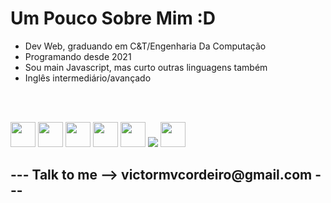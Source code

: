 <h1>Um Pouco Sobre Mim :D</h1>

<ul>
  <li>Dev Web, graduando em C&T/Engenharia Da Computação</li>
  <li>Programando desde 2021</li>
  <li>Sou main Javascript, mas curto outras linguagens também</li>
  <li>Inglês intermediário/avançado</li>
</ul>

<br>
<br>



<img src="https://cdn.jsdelivr.net/gh/devicons/devicon/icons/html5/html5-original-wordmark.svg" width="40" height="40" /> <img src="https://cdn.jsdelivr.net/gh/devicons/devicon/icons/css3/css3-original-wordmark.svg" width="40" height="40" /> <img src="https://cdn.jsdelivr.net/gh/devicons/devicon/icons/javascript/javascript-original.svg" width="40" height="40"/> <img src="https://cdn.jsdelivr.net/gh/devicons/devicon/icons/typescript/typescript-original.svg" width="40" height="40" /> <img src="https://cdn.jsdelivr.net/gh/devicons/devicon/icons/nodejs/nodejs-original-wordmark.svg" width="40" height="40" /> <img src="https://cdn.jsdelivr.net/gh/devicons/devicon/icons/react/react-original.svg" /> <img src="https://cdn.jsdelivr.net/gh/devicons/devicon/icons/vuejs/vuejs-original.svg" width="40" height="40" />
          
          
          
          
          
                    
          
          
          
          
          
          
<h2>--- Talk to me -->  victormvcordeiro@gmail.com ---</h2>

